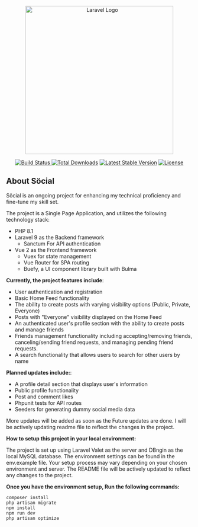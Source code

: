 <p align="center"><a href="https://laravel.com" target="_blank"><img src="https://raw.githubusercontent.com/laravel/art/master/logo-lockup/5%20SVG/2%20CMYK/1%20Full%20Color/laravel-logolockup-cmyk-red.svg" width="400" alt="Laravel Logo"></a></p>
<p align="center">
<a href="https://github.com/laravel/framework/actions"><img src="https://github.com/laravel/framework/workflows/tests/badge.svg" alt="Build Status">
</a><a href="https://packagist.org/packages/laravel/framework"><img src="https://img.shields.io/packagist/dt/laravel/framework" alt="Total Downloads"></a>
<a href="https://packagist.org/packages/laravel/framework">
<img src="https://img.shields.io/packagist/v/laravel/framework" alt="Latest Stable Version"></a>
<a href="https://packagist.org/packages/laravel/framework"><img src="https://img.shields.io/packagist/l/laravel/framework" alt="License"></a>
</p>

## About Söcial

Söcial is an ongoing project for enhancing my technical proficiency and fine-tune my skill set.

The project is a Single Page Application, and utilizes the following technology stack:

- PHP 8.1
- Laravel 9 as the Backend framework
  - Sanctum For API authentication
- Vue 2 as the Frontend framework
  - Vuex for state management
  - Vue Router for SPA routing
  - Buefy, a UI component library built with Bulma

**Currently, the project features include**:
- User authentication and registration
- Basic Home Feed functionality
- The ability to create posts with varying visibility options (Public, Private, Everyone)
- Posts with "Everyone" visibility displayed on the Home Feed
- An authenticated user's profile section with the ability to create posts and manage friends
- Friends management functionality including accepting/removing friends, canceling/sending friend requests, and managing pending friend requests.
- A search functionality that allows users to search for other users by name

**Planned updates include:**:
- A profile detail section that displays user's information
- Public profile functionality
- Post and comment likes
- Phpunit tests for API routes
- Seeders for generating dummy social media data

More updates will be added as soon as the Future updates are done.
I will be actively updating readme file to reflect the changes in the project.

**How to setup this project in your local environment:**

The project is set up using Laravel Valet as the server and DBngin as the local MySQL database.
The environment settings can be found in the env.example file.
Your setup process may vary depending on your chosen environment and server.
The README file will be actively updated to reflect any changes to the project.

**Once you have the environment setup, Run the following commands:**

```
composer install
php artisan migrate
npm install
npm run dev
php artisan optimize
```

